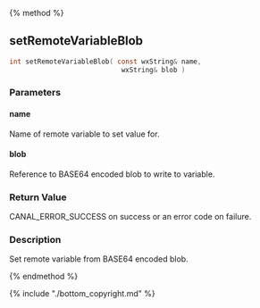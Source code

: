 
{% method %}
## setRemoteVariableBlob

```c
int setRemoteVariableBlob( const wxString& name, 
                            wxString& blob )
```

### Parameters

#### name
Name of remote variable to set value for.

#### blob
Reference to BASE64 encoded blob to write to variable.

### Return Value
CANAL_ERROR_SUCCESS on success or an error code on failure. 

### Description
Set remote variable from BASE64 encoded blob. 

{% endmethod %}

{% include "./bottom_copyright.md" %}